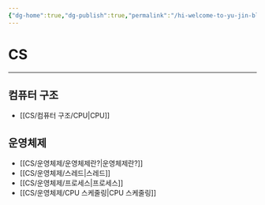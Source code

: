 ```yaml
---
{"dg-home":true,"dg-publish":true,"permalink":"/hi-welcome-to-yu-jin-blog/","tags":["gardenEntry"],"dgPassFrontmatter":true,"noteIcon":"","created":"2024-10-15T01:20:33.071+09:00","updated":"2024-11-05T18:54:17.817+09:00"}
---
```


  
# CS
---
## 컴퓨터 구조
- [[CS/컴퓨터 구조/CPU\|CPU]]

## 운영체제
- [[CS/운영체제/운영체제란?\|운영체제란?]]
- [[CS/운영체제/스레드\|스레드]]
- [[CS/운영체제/프로세스\|프로세스]]
- [[CS/운영체제/CPU 스케줄링\|CPU 스케줄링]]

